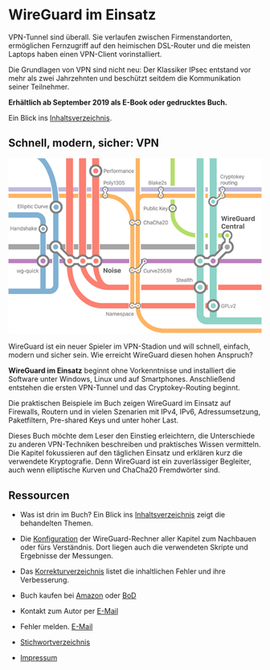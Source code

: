 # WireGuard im Einsatz

VPN-Tunnel sind &uuml;berall. Sie verlaufen zwischen Firmenstandorten, erm&ouml;glichen Fernzugriff auf den heimischen DSL-Router und die meisten Laptops haben einen VPN-Client vorinstalliert.

Die Grundlagen von VPN sind nicht neu: Der Klassiker IPsec entstand vor mehr als zwei Jahrzehnten und besch&uuml;tzt seitdem die Kommunikation seiner Teilnehmer.

__Erh&auml;ltlich ab September 2019 als E-Book oder gedrucktes Buch.__

Ein Blick ins [Inhaltsverzeichnis](Inhaltsverzeichnis.md).


## Schnell, modern, sicher: VPN

![Cover image](images/cover.png)

WireGuard ist ein neuer Spieler im VPN-Stadion und will schnell, einfach, modern und sicher sein. Wie erreicht WireGuard diesen hohen Anspruch?

__WireGuard im Einsatz__ beginnt ohne Vorkenntnisse und installiert die Software unter Windows, Linux und auf Smartphones. Anschlie&szlig;end entstehen die ersten VPN-Tunnel und das Cryptokey-Routing beginnt.

Die praktischen Beispiele im Buch zeigen WireGuard im Einsatz auf Firewalls, Routern und in vielen Szenarien mit IPv4, IPv6, Adressumsetzung, Paketfiltern, Pre-shared Keys und unter hoher Last.

Dieses Buch m&ouml;chte dem Leser den Einstieg erleichtern, die Unterschiede zu anderen VPN-Techniken beschreiben und praktisches Wissen vermitteln. Die Kapitel fokussieren auf den t&auml;glichen Einsatz und erkl&auml;ren kurz die verwendete Kryptografie. Denn WireGuard ist ein zuverl&auml;ssiger Begleiter, auch wenn elliptische Kurven und ChaCha20 Fremdw&ouml;rter sind.


## Ressourcen

* Was ist drin im Buch? Ein Blick ins [Inhaltsverzeichnis](Inhaltsverzeichnis.md) zeigt die behandelten Themen.

* Die [Konfiguration](Kapitel/) der WireGuard-Rechner aller Kapitel zum Nachbauen oder f&uuml;rs Verst&auml;ndnis. Dort liegen auch die verwendeten Skripte und Ergebnisse der Messungen.

* Das [Korrekturverzeichnis](errata.pdf) listet die inhaltlichen Fehler und ihre Verbesserung.

* Buch kaufen bei [Amazon](https://www.amazon.de/) oder [BoD](https://www.bod.de/buchshop/)

* Kontakt zum Autor per [E-Mail](mailto:wireguard.buch@gmail.com)

* Fehler melden. [E-Mail](mailto:wireguard.buch@gmail.com?subject=Fehler)

* [Stichwortverzeichnis](Stichwortverzeichnis.pdf)

* [Impressum](Impressum.md)

